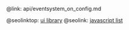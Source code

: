 @link: api/eventsystem_on_config.md

@seolinktop: [ui library](https://webix.com)
@seolink: [javascript list](https://webix.com/widget/list/)